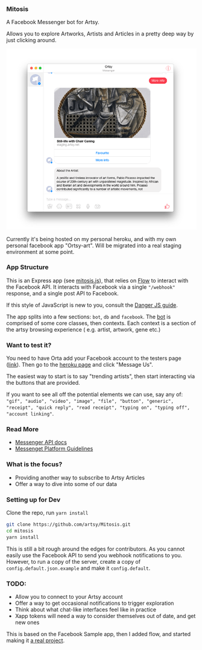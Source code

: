 ### Mitosis

A Facebook Messenger bot for Artsy.

Allows you to explore Artworks, Artists and Articles in a pretty deep way by just clicking around.  

![](images/screenshot.png)

Currently it's being hosted on my personal heroku, and with my own personal facebook app "Ortsy-art". Will be migrated into a real staging environment at some point.

### App Structure

This is an Express app (see [mitosis.js](source/mitosis.js)), that relies on [Flow](https://flowtype.org) to interact with the Facebook API. It interacts with Facebook via a single `"/webhook"` response, and a single post API to Facebook.

If this style of JavaScript is new to you, consult the [Danger JS guide](https://github.com/danger/danger-js/blob/master/docs/js_glossary.md).  

The app splits into a few sections: `bot`, `db` and `facebook`. The [bot](source/bots) is comprised of some core classes, then contexts. Each context is a section of the artsy browsing experience ( e.g. artist, artwork, gene etc.) 

### Want to test it?

You need to have Orta add your Facebook account to the testers page ([link](https://developers.facebook.com/apps/1084256578353668/roles/)). Then go to the [heroku page](https://orta-artsy-facebook-bot.herokuapp.com) and click "Message Us".

The easiest way to start is to say "trending artists", then start interacting via the buttons that are provided.

If you want to see all off the potential elements we can use, say any of: `"gif", "audio", "video", "image", "file", "button", "generic", "receipt", "quick reply", "read receipt", "typing on", "typing off", "account linking"`. 

### Read More

* [Messenger API docs](https://developers.facebook.com/docs/messenger-platform)
* [Messenget Platform Guidelines](https://developers.facebook.com/docs/messenger-platform/guidelines)

### What is the focus?

* Providing another way to subscribe to Artsy Articles
* Offer a way to dive into some of our data

### Setting up for Dev

Clone the repo, run `yarn install`

```sh
git clone https://github.com/artsy/Mitosis.git
cd mitosis
yarn install
```

This is still a bit rough around the edges for contributors. As you cannot easily use the Facebook API to send you webhook notifications to you. However, to run a copy of the server, create a copy of `config.default.json.example` and make it `config.default`.   

### TODO:

* Allow you to connect to your Artsy account
* Offer a way to get occasional notifications to trigger exploration 
* Think about what chat-like interfaces feel like in practice
* Xapp tokens will need a way to consider themselves out of date, and get new ones

This is based on the Facebook Sample app, then I added flow, and started making it [a real project](https://github.com/fbsamples/messenger-platform-samples).
